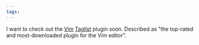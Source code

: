 ```yaml
---
tags: 
---
```


I want to check out the [Vim](/wiki/Vim) [Taglist](/wiki/Taglist) plugin soon. Described as "the top-rated and most-downloaded plugin for the Vim editor".
